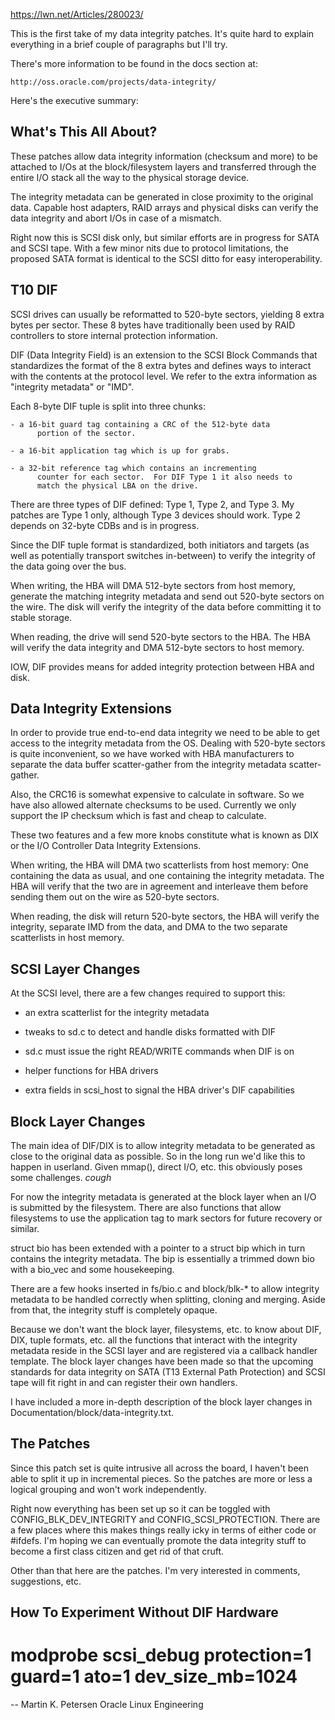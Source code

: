 https://lwn.net/Articles/280023/

This is the first take of my data integrity patches.  It's quite hard
to explain everything in a brief couple of paragraphs but I'll try.

There's more information to be found in the docs section at:

	http://oss.oracle.com/projects/data-integrity/


Here's the executive summary:


What's This All About?
----------------------

These patches allow data integrity information (checksum and more) to
be attached to I/Os at the block/filesystem layers and transferred
through the entire I/O stack all the way to the physical storage
device.

The integrity metadata can be generated in close proximity to the
original data.  Capable host adapters, RAID arrays and physical disks
can verify the data integrity and abort I/Os in case of a mismatch.

Right now this is SCSI disk only, but similar efforts are in progress
for SATA and SCSI tape.  With a few minor nits due to protocol
limitations, the proposed SATA format is identical to the SCSI ditto
for easy interoperability.


T10 DIF
-------

SCSI drives can usually be reformatted to 520-byte sectors, yielding 8
extra bytes per sector.  These 8 bytes have traditionally been used by
RAID controllers to store internal protection information.

DIF (Data Integrity Field) is an extension to the SCSI Block Commands
that standardizes the format of the 8 extra bytes and defines ways to
interact with the contents at the protocol level.  We refer to the
extra information as "integrity metadata" or "IMD".

Each 8-byte DIF tuple is split into three chunks:

	- a 16-bit guard tag containing a CRC of the 512-byte data
      	  portion of the sector.

	- a 16-bit application tag which is up for grabs.

	- a 32-bit reference tag which contains an incrementing
          counter for each sector.  For DIF Type 1 it also needs to
          match the physical LBA on the drive.

There are three types of DIF defined: Type 1, Type 2, and Type 3.  My
patches are Type 1 only, although Type 3 devices should work.  Type 2
depends on 32-byte CDBs and is in progress.

Since the DIF tuple format is standardized, both initiators and
targets (as well as potentially transport switches in-between) to
verify the integrity of the data going over the bus.

When writing, the HBA will DMA 512-byte sectors from host memory,
generate the matching integrity metadata and send out 520-byte sectors
on the wire.  The disk will verify the integrity of the data before
committing it to stable storage.

When reading, the drive will send 520-byte sectors to the HBA.  The
HBA will verify the data integrity and DMA 512-byte sectors to host
memory.

IOW, DIF provides means for added integrity protection between HBA and
disk.


Data Integrity Extensions
-------------------------

In order to provide true end-to-end data integrity we need to be able
to get access to the integrity metadata from the OS.  Dealing with
520-byte sectors is quite inconvenient, so we have worked with HBA
manufacturers to separate the data buffer scatter-gather from the
integrity metadata scatter-gather.

Also, the CRC16 is somewhat expensive to calculate in software.  So we
have also allowed alternate checksums to be used.  Currently we only
support the IP checksum which is fast and cheap to calculate.

These two features and a few more knobs constitute what is known as
DIX or the I/O Controller Data Integrity Extensions.

When writing, the HBA will DMA two scatterlists from host memory: One
containing the data as usual, and one containing the integrity
metadata.  The HBA will verify that the two are in agreement and
interleave them before sending them out on the wire as 520-byte
sectors.

When reading, the disk will return 520-byte sectors, the HBA will
verify the integrity, separate IMD from the data, and DMA to the two
separate scatterlists in host memory.


SCSI Layer Changes
------------------

At the SCSI level, there are a few changes required to support this:

 - an extra scatterlist for the integrity metadata

 - tweaks to sd.c to detect and handle disks formatted with DIF

 - sd.c must issue the right READ/WRITE commands when DIF is on

 - helper functions for HBA drivers

 - extra fields in scsi_host to signal the HBA driver's DIF
   capabilities


Block Layer Changes
-------------------

The main idea of DIF/DIX is to allow integrity metadata to be
generated as close to the original data as possible.  So in the long
run we'd like this to happen in userland.  Given mmap(), direct I/O,
etc. this obviously poses some challenges.  *cough*

For now the integrity metadata is generated at the block layer when an
I/O is submitted by the filesystem.  There are also functions that
allow filesystems to use the application tag to mark sectors for
future recovery or similar.

struct bio has been extended with a pointer to a struct bip which in
turn contains the integrity metadata.  The bip is essentially a
trimmed down bio with a bio_vec and some housekeeping.

There are a few hooks inserted in fs/bio.c and block/blk-* to allow
integrity metadata to be handled correctly when splitting, cloning and
merging.  Aside from that, the integrity stuff is completely opaque.

Because we don't want the block layer, filesystems, etc. to know about
DIF, DIX, tuple formats, etc. all the functions that interact with the
integrity metadata reside in the SCSI layer and are registered via a
callback handler template.  The block layer changes have been made so
that the upcoming standards for data integrity on SATA (T13 External
Path Protection) and SCSI tape will fit right in and can register
their own handlers.

I have included a more in-depth description of the block layer changes
in Documentation/block/data-integrity.txt.


The Patches
-----------

Since this patch set is quite intrusive all across the board, I
haven't been able to split it up in incremental pieces.  So the
patches are more or less a logical grouping and won't work
independently.

Right now everything has been set up so it can be toggled with
CONFIG_BLK_DEV_INTEGRITY and CONFIG_SCSI_PROTECTION.  There are a few
places where this makes things really icky in terms of either code or
#ifdefs.  I'm hoping we can eventually promote the data integrity
stuff to become a first class citizen and get rid of that cruft.

Other than that here are the patches.  I'm very interested in
comments, suggestions, etc.


How To Experiment Without DIF Hardware
--------------------------------------

# modprobe scsi_debug protection=1 guard=1 ato=1 dev_size_mb=1024

-- 
Martin K. Petersen	Oracle Linux Engineering

